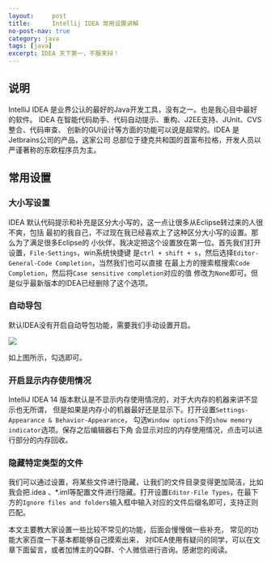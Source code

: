```yaml
---
layout:     post
title:      Intellij IDEA 常用设置讲解
no-post-nav: true
category: java
tags: [java]
excerpt: IDEA 天下第一，不服来辩！
---
```


## 说明
IntelliJ IDEA 是业界公认的最好的Java开发工具，没有之一。也是我心目中最好的软件。
IDEA 在智能代码助手、代码自动提示、重构、J2EE支持、JUnit、CVS整合、代码审查、
创新的GUI设计等方面的功能可以说是超常的。IDEA 是Jetbrains公司的产品，这家公司
总部位于捷克共和国的首富布拉格，开发人员以严谨著称的东欧程序员为主。

## 常用设置

### 大小写设置

IDEA 默认代码提示和补充是区分大小写的，这一点让很多从Eclipse转过来的人很不爽，包括
最初的我自己，不过现在我已经喜欢上了这种区分大小写的设置。那么为了满足很多Eclipse的
小伙伴，我决定把这个设置放在第一位。首先我们打开设置，`File-Settings`，win系统快捷键
是`ctrl + shift + s`，然后选择`Editor-General-Code Completion`，当然我们也可以直接
在最上方的搜索框搜索`Code Completion`，然后将`Case sensitive completion`对应的值
修改为`None`即可。但是似乎最新版本的IDEA已经删除了这个选项。

### 自动导包

默认IDEA没有开启自动导包功能，需要我们手动设置开启。

![](http://yuhangma.com/assets/images/2018/idea/idea-settings-01.png)

如上图所示，勾选即可。

### 开启显示内存使用情况

IntelliJ IDEA 14 版本默认是不显示内存使用情况的，对于大内存的机器来讲不显示也无所谓，
但是如果是内存小的机器最好还是显示下。打开设置`Settings-Appearance & Behavior-Appearance`，
勾选`Window options`下的`show memory indicator`选项。保存之后编辑器右下角
会显示对应的内存使用情况，点击可以进行部分的内存回收。

### 隐藏特定类型的文件

我们可以通过设置，将某些文件进行隐藏，让我们的文件目录变得更加简洁，比如我会把.idea
、*.iml等配置文件进行隐藏。打开设置`Editor-File Types`，在最下方的`Ignore files and
 folders`输入框中输入对应的文件后缀名即可，支持正则匹配。
 
本文主要教大家设置一些比较不常见的功能，后面会慢慢做一些补充，
常见的功能大家百度一下基本都能够自己摸索出来，
对IDEA使用有疑问的同学，可以在文章下面留言，或者加博主的QQ群、个人微信进行咨询。感谢您的阅读。
